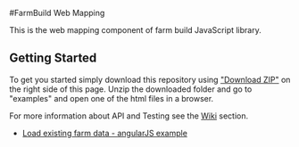 #FarmBuild Web Mapping

This is the web mapping component of farm build JavaScript library.


## Getting Started

To get you started simply download this repository using <a href="https://github.com/FarmBuild/farmbuild-web-mapping/archive/master.zip" target="_blank">"Download ZIP"</a> on the right side of this page.
Unzip the downloaded folder and go to "examples" and open one of the html files in a browser.

For more information about API and Testing see the [Wiki](https://github.com/FarmBuild/farmbuild-web-mapping/wiki) section.

* <a href="https://rawgit.com/FarmBuild/farmbuild-web-mapping/master/examples/load-existing-farm/index.html" target="_blank">Load existing farm data - angularJS example</a>